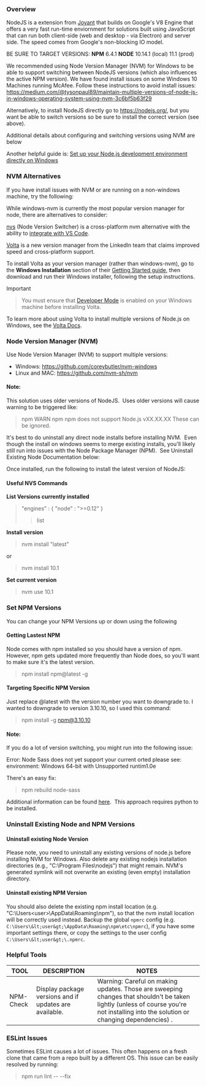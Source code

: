 ### Overview
NodeJS is a extension from [Joyant](https://www.joyent.com/) that builds on Google's V8 Engine that offers a very fast run-time enviornment for solutions built using JavaScript that can run both client-side (web and desktop - via Electron) and server side.  The speed comes from Google's non-blocking IO model.  
 
BE SURE TO TARGET VERSIONS:   **NPM** 6.4.1   **NODE** 10.14.1 (local) 11.1 (prod)
 
We recommended using Node Version Manager (NVM) for Windows to be able to support switching between NodeJS versions (which also influences the active NPM version).  We have found install issues on some Windows 10 Machines running McAfee.  Follow these instructions to avoid install issues: https://medium.com/@tysonpaul89/maintain-multiple-versions-of-node-js-in-windows-operating-system-using-nvm-3c6bf5b63f29

Alternatively, to install NodeJS directly go to https://nodejs.org/, but you want be able to switch versions so be sure to install the correct version (see above).  
 
Additional details about configuring and switching versions using NVM are below
 
Another helpful guide is: [Set up your Node.js development environment directly on Windows](https://docs.microsoft.com/en-us/windows/nodejs/setup-on-windows)

### NVM Alternatives
If you have install issues with NVM or are running on a non-windows machine, try the following:
 
While windows-nvm is currently the most popular version manager for node, there are alternatives to consider:

[nvs](https://github.com/jasongin/nvs) (Node Version Switcher) is a cross-platform nvm alternative with the ability to [integrate with VS Code](https://github.com/jasongin/nvs/blob/master/doc/VSCODE.md).

[Volta](https://github.com/jasongin/nvs/blob/master/doc/VSCODE.md) is a new version manager from the LinkedIn team that claims improved speed and cross-platform support.

To install Volta as your version manager (rather than windows-nvm), go to the **Windows Installation** section of their [Getting Started guide](https://docs.volta.sh/guide/getting-started), then download and run their Windows installer, following the setup instructions.

 Important

> You must ensure that [Developer Mode](https://docs.volta.sh/guide/getting-started) is enabled on your Windows machine before installing Volta.

To learn more about using Volta to install multiple versions of Node.js on Windows, see the [Volta Docs](https://docs.volta.sh/guide/understanding#managing-your-toolchain).

### Node Version Manager (NVM)
Use Node Version Manager (NVM) to support multiple versions:

- Windows: https://github.com/coreybutler/nvm-windows
- Linux and MAC: https://github.com/nvm-sh/nvm

#### Note:

This solution uses older versions of NodeJS.  Uses older versions will cause warning to be triggered like:
> npm WARN npm npm does not support Node.js vXX.XX.XX
These can be ignored.

It's best to do uninstall any direct node installs before installing NVM.  Even though the install on windows seems to merge existing installs, you'll likely still run into issues with the Node Package Manager (NPM).  See Uninstall Existing Node Documentation below:

Once installed, run the following to install the latest version of NodeJS:

#### Useful NVS Commands

**List Versions currently installed**
> "engines" : { "node" : ">=0.12" }
>> list

**Install version**
> nvm install "latest"

or 
> nvm install 10.1


**Set current version**
> nvm use 10.1

### Set NPM Versions
You can change your NPM Versions up or down using the following
 
#### Getting Lastest NPM
Node comes with npm installed so you should have a version of npm. However, npm gets updated more frequently than Node does, so you'll want to make sure it's the latest version.

> npm install npm@latest -g

#### Targeting Specific NPM Version
Just replace @latest with the version number you want to downgrade to. I wanted to downgrade to version 3.10.10, so I used this command:

> npm install -g npm@3.10.10

#### Note: 
If you do a lot of version switching, you might run into the following issue:

Error: Node Sass does not yet support your current orted please see:
environment: Windows 64-bit with Unsupported runtim1.0e

There's an easy fix:

> npm rebuild node-sass

Additional information can be found [here](https://medium.com/@proustibat/how-to-fix-error-node-sass-does-not-yet-support-your-current-environment-os-x-64-bit-with-c1b3298e4af0).  This approach requires python to be installed.

### Uninstall Existing Node and NPM Versions
#### Uninstall existing Node Version
Please note, you need to uninstall any existing versions of node.js before installing NVM for Windows. Also delete any existing nodejs installation directories (e.g., "C:\Program Files\nodejs") that might remain. NVM's generated symlink will not overwrite an existing (even empty) installation directory.

 
#### Uninstall existing NPM Version
You should also delete the existing npm install location (e.g. "C:\Users\<user>\AppData\Roaming\npm"), so that the nvm install location will be correctly used instead. Backup the global `npmrc` config (e.g. `C:\Users\&lt;user&gt;\AppData\Roaming\npm\etc\npmrc`), if you have some important settings there, or copy the settings to the user config `C:\Users\&lt;user&gt;\.npmrc`.

### Helpful Tools

|TOOL  |DESCRIPTION  |NOTES  |
|---------|---------|---------|
|NPM-Check     |    Display package versions and if updates are available.     |     Warning: Careful on making updates.  Those are sweeping changes that shouldn't be taken lightly (unless of course you're not installing into the solution or changing dependencies) .     |

### ESLint Issues
Sometimes ESLint causes a lot of issues.  This often happens on a fresh clone that came from a repo built by a different OS.  This issue can be easily resolved by running:

> npm run lint -- --fix